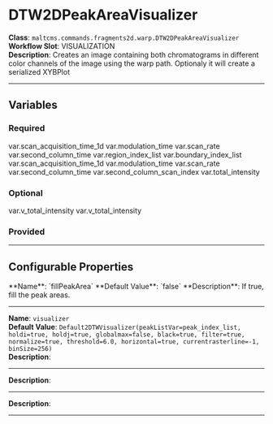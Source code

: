 <h1>DTW2DPeakAreaVisualizer</h1>

**Class**: `maltcms.commands.fragments2d.warp.DTW2DPeakAreaVisualizer`  
**Workflow Slot**: VISUALIZATION  
**Description**: Creates an image containing both chromatograms in different color channels of the image using the warp path. Optionaly it will create a serialized XYBPlot  

---

<h2>Variables</h2>
<h3>Required</h3>
	var.scan_acquisition_time_1d
	var.modulation_time
	var.scan_rate
	var.second_column_time
	var.region_index_list
	var.boundary_index_list
	var.scan_acquisition_time_1d
	var.modulation_time
	var.scan_rate
	var.second_column_time
	var.second_column_scan_index
	var.total_intensity

<h3>Optional</h3>
	var.v_total_intensity
	var.v_total_intensity

<h3>Provided</h3>


---

<h2>Configurable Properties</h2>
**Name**: `fillPeakArea`  
**Default Value**: `false`  
**Description**:  
If true, fill the peak areas.  

---

**Name**: `visualizer`  
**Default Value**: `Default2DTWVisualizer(peakListVar=peak_index_list, holdi=true, holdj=true, globalmax=false, black=true, filter=true, normalize=true, threshold=6.0, horizontal=true, currentrasterline=-1, binSize=256)`  
**Description**:  
  

---


**Description**:  
  

---


**Description**:  
  

---


